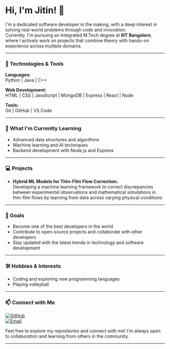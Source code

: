 # Hi, I'm Jitin! 👋

I'm a dedicated software developer in the making, with a deep interest in solving real-world problems through code and innovation.  
Currently, I'm pursuing an Integrated M.Tech degree at **IIIT Bangalore**, where I actively work on projects that combine theory with hands-on experience across multiple domains.

---

### 🔧 Technologies & Tools

**Languages:**  
Python | Java | C++ 

**Web Development:**  
HTML | CSS | JavaScript | MongoDB | Express | React | Node


**Tools:**  
Git | GitHub | VS Code

---

### 🌱 What I'm Currently Learning

- Advanced data structures and algorithms  
- Machine learning and AI techniques  
- Backend development with Node.js and Express  

---

### 💻 Projects

- **Hybrid ML Models for Thin-Film Flow Correction:**  
Developing a machine learning framework to correct discrepancies between experimental observations and mathematical simulations in thin-film flows by learning from data across varying physical conditions

---

### 🎯 Goals

- Become one of the best developers in the world  
- Contribute to open-source projects and collaborate with other developers  
- Stay updated with the latest trends in technology and software development  

---

### 🛠️ Hobbies & Interests

- Coding and exploring new programming languages  
- Playing volleyball  

---

### 📫 Connect with Me

[![GitHub](https://img.shields.io/badge/GitHub-%2312100E.svg?style=for-the-badge&logo=github&logoColor=white)](https://github.com/jitin2508)  
[![Email](https://img.shields.io/badge/Email-D14836?style=for-the-badge&logo=gmail&logoColor=white)](mailto:jitinvenkatasaik2006@gmail.com)

Feel free to explore my repositories and connect with me! I'm always open to collaboration and learning from others in the community.

---

